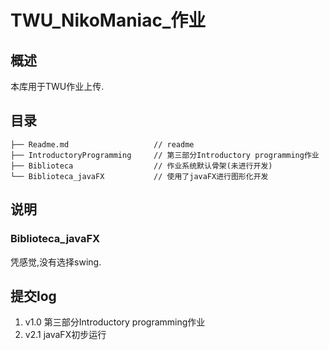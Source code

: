 # TWU_NikoManiac_作业

## 概述

本库用于TWU作业上传.

## 目录

```
├── Readme.md                   // readme
├── IntroductoryProgramming     // 第三部分Introductory programming作业
├── Biblioteca                  // 作业系统默认骨架(未进行开发)
└── Biblioteca_javaFX           // 使用了javaFX进行图形化开发
```
## 说明

### Biblioteca_javaFX

凭感觉,没有选择swing.

## 提交log

1. v1.0 第三部分Introductory programming作业
2. v2.1 javaFX初步运行